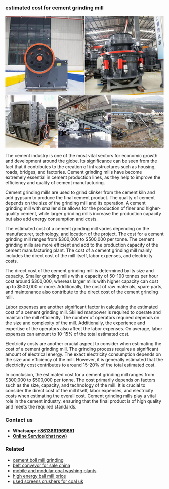 <h3>estimated cost for cement grinding mill</h3><img src='1704791543.jpg' alt=''><p>The cement industry is one of the most vital sectors for economic growth and development around the globe. Its significance can be seen from the fact that it contributes to the creation of infrastructures such as housing, roads, bridges, and factories. Cement grinding mills have become extremely essential in cement production lines, as they help to improve the efficiency and quality of cement manufacturing.</p><p>Cement grinding mills are used to grind clinker from the cement kiln and add gypsum to produce the final cement product. The quality of cement depends on the size of the grinding mill and its operation. A cement grinding mill with smaller size allows for the production of finer and higher-quality cement, while larger grinding mills increase the production capacity but also add energy consumption and costs.</p><p>The estimated cost of a cement grinding mill varies depending on the manufacturer, technology, and location of the project. The cost for a cement grinding mill ranges from $300,000 to $500,000 per tonne. The cement grinding mills are more efficient and add to the production capacity of the cement manufacturing plant. The cost of a cement grinding mill mainly includes the direct cost of the mill itself, labor expenses, and electricity costs.</p><p>The direct cost of the cement grinding mill is determined by its size and capacity. Smaller grinding mills with a capacity of 50-100 tonnes per hour cost around $300,000, whereas larger mills with higher capacity can cost up to $500,000 or more. Additionally, the cost of raw materials, spare parts, and maintenance also contribute to the direct cost of the cement grinding mill.</p><p>Labor expenses are another significant factor in calculating the estimated cost of a cement grinding mill. Skilled manpower is required to operate and maintain the mill efficiently. The number of operators required depends on the size and complexity of the mill. Additionally, the experience and expertise of the operators also affect the labor expenses. On average, labor expenses can amount to 10-15% of the total estimated cost.</p><p>Electricity costs are another crucial aspect to consider when estimating the cost of a cement grinding mill. The grinding process requires a significant amount of electrical energy. The exact electricity consumption depends on the size and efficiency of the mill. However, it is generally estimated that the electricity cost contributes to around 15-20% of the total estimated cost.</p><p>In conclusion, the estimated cost for a cement grinding mill ranges from $300,000 to $500,000 per tonne. The cost primarily depends on factors such as the size, capacity, and technology of the mill. It is crucial to consider the direct cost of the mill itself, labor expenses, and electricity costs when estimating the overall cost. Cement grinding mills play a vital role in the cement industry, ensuring that the final product is of high quality and meets the required standards.</p><h3>Contact us</h3><ul><li><strong>Whatsapp:&nbsp;<a href="https://wa.me/8613661969651">+8613661969651</a></strong></li><li><a href="https://swt.shibang-china.com/?git&amp;zhl&amp;estimated cost for cement grinding mill"><strong>Online Service(chat now)</strong></a></li></ul><h3>Related</h3><ul><li><a href='cement boll mill grinding.md'>cement boll mill grinding</a></li><li><a href='belt conveyor for sale china.md'>belt conveyor for sale china</a></li><li><a href='mobile and modular coal washing plants.md'>mobile and modular coal washing plants</a></li><li><a href='high energy ball mill price.md'>high energy ball mill price</a></li><li><a href='used screens crushers for coal uk.md'>used screens crushers for coal uk</a></li></ul>